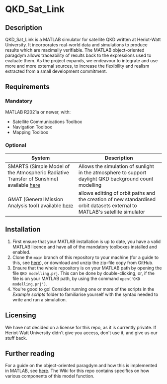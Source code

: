 # QKD_Sat_Link

## Description
QKD_Sat_Link is a MATLAB simulator for satellite QKD written at Heriot-Watt University. It incorporates real-world data and simulations to produce results which are maximally verifiable. The MATLAB object-oriented paragdym allows traceability of results back to the expressions used to evaluate them. As the project expands, we endeavour to integrate and use more and more external sources, to increase the flexibility and realism extracted from a small development commitment.

## Requirements
### Mandatory
MATLAB R2021a or newer, with:
- Satellite Communications Toolbox
- Navigation Toolbox
- Mapping Toolbox

### Optional
| System | Description |
| ----------- | ----------- |
| SMARTS (Simple Model of the Atmospheric Radiative Transfer of Sunshine) available [here](https://www.nrel.gov/grid/solar-resource/smarts.html) | Allows the simulation of sunlight in the atmosphere to support daylight QKD background count modelling |
| GMAT (General Mission Analysis tool) available [here](https://opensource.gsfc.nasa.gov/projects/GMAT/index.php#:~:text=The%20General%20Mission%20Analysis%20Tool%20%28GMAT%29%20is%20a,and%20is%20a%20testbed%20for%20future%20technology%20development.) | allows editting of orbit paths and the creation of new standardised orbit datasets external to MATLAB's satellite simulator |

## Installation
1. First ensure that your MATLAB installation is up to date, you have a valid MATLAB licence and have all of the mandatory toolboxes installed and enabled.
2. Clone the `main` branch of this repository to your machine (for a guide to this, see [here](https://docs.github.com/en/repositories/creating-and-managing-repositories/cloning-a-repository)), or download and unzip the zip-file copy from GitHub.
3. Ensure that the whole repository is on your MATLAB path by opening the file `QKD modelling.prj`. This can be done by double-clicking, or, if the file is on your MATLAB path, by using the command `open('QKD modelling.prj')`.
4. You're good to go! Consider running one or more of the scripts in the *Example scripts* folder to familiarise yourself with the syntax needed to write and run a simulation.

## Licensing
We have not decided on a license for this repo, as it is currently private. If Heriot-Watt University didn't give you access, don't use it, and give us our stuff back.

## Further reading
For a guide on the object-oriented paragdym and how this is implemented in MATLAB, see [here](https://uk.mathworks.com/products/matlab/object-oriented-programming.html?s_tid=srchtitle_object%20oriented%20programming_1). The Wiki for this repo contains specifics on how various components of this model function.
